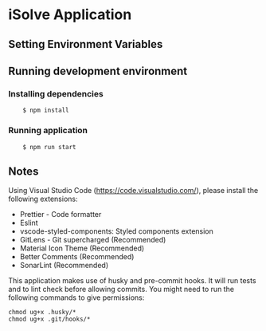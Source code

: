 # iSolve Application

## Setting Environment Variables

## Running development environment

### Installing dependencies

```shell
    $ npm install
```

### Running application

```shell
    $ npm run start
```

## Notes

Using Visual Studio Code (https://code.visualstudio.com/), please install the following extensions:

- Prettier - Code formatter
- Eslint
- vscode-styled-components: Styled components extension
- GitLens - Git supercharged (Recommended)
- Material Icon Theme (Recommended)
- Better Comments (Recommended)
- SonarLint (Recommended)

This application makes use of husky and pre-commit hooks. It will run tests and to lint check before allowing commits. You might need to run the following commands to give permissions:

```shell
chmod ug+x .husky/*
chmod ug+x .git/hooks/*
```
